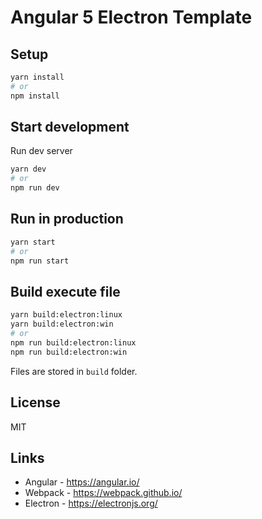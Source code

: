 # Angular 5 Electron Template

## Setup

```sh
yarn install
# or
npm install
```


## Start development

Run dev server
```sh
yarn dev
# or
npm run dev
```

## Run in production


```sh
yarn start
# or
npm run start
```

## Build execute file

```sh
yarn build:electron:linux
yarn build:electron:win
# or
npm run build:electron:linux
npm run build:electron:win
```

Files are stored in `build` folder.

## License

MIT


## Links

* Angular - https://angular.io/
* Webpack - https://webpack.github.io/
* Electron - https://electronjs.org/